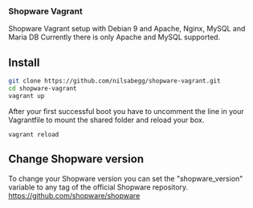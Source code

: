 ### Shopware Vagrant ###
Shopware Vagrant setup with Debian 9 and Apache, Nginx, MySQL and Maria DB
Currently there is only Apache and MySQL supported.

## Install ##

```bash
git clone https://github.com/nilsabegg/shopware-vagrant.git
cd shopware-vagrant
vagrant up
```
After your first successful boot you have to uncomment the line in your Vagrantfile to mount the shared folder and reload your box.

```
vagrant reload
```

## Change Shopware version ##
To change your Shopware version you can set the "shopware_version" variable to any tag of the official Shopware repository. https://github.com/shopware/shopware


